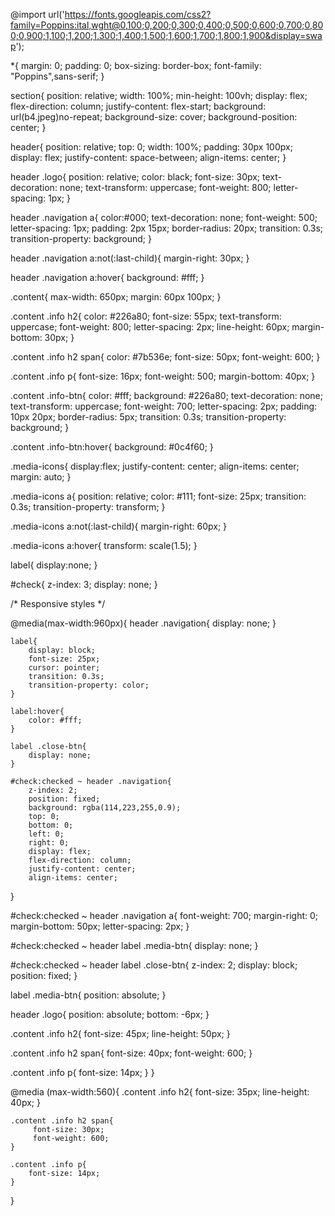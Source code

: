 @import url('https://fonts.googleapis.com/css2?family=Poppins:ital,wght@0,100;0,200;0,300;0,400;0,500;0,600;0,700;0,800;0,900;1,100;1,200;1,300;1,400;1,500;1,600;1,700;1,800;1,900&display=swap');

*{
    margin: 0;
    padding: 0;
    box-sizing: border-box;
    font-family: "Poppins",sans-serif;
}

section{
    position: relative;
    width: 100%;
    min-height: 100vh;
    display: flex;
    flex-direction: column;
    justify-content: flex-start;
    background: url(b4.jpeg)no-repeat;
    background-size: cover;
    background-position: center;
}

header{
    position: relative;
    top: 0;
    width: 100%;
    padding: 30px 100px;
    display: flex;
    justify-content: space-between;
    align-items: center;
}

header .logo{
    position: relative;
    color: black;
    font-size: 30px;
    text-decoration: none;
    text-transform: uppercase;
    font-weight: 800;
    letter-spacing: 1px;
}

header .navigation a{
    color:#000;
    text-decoration: none;
    font-weight: 500;
    letter-spacing: 1px;
    padding: 2px 15px;
    border-radius: 20px;
    transition: 0.3s;
    transition-property: background;
}

header .navigation a:not(:last-child){
    margin-right: 30px;
}

header .navigation a:hover{
    background: #fff;
}

.content{
    max-width: 650px;
    margin: 60px 100px;
}

.content .info h2{
    color: #226a80;
    font-size: 55px;
    text-transform: uppercase;
    font-weight: 800;
    letter-spacing: 2px;
    line-height: 60px;
    margin-bottom: 30px;
}

.content .info h2 span{
    color: #7b536e;
    font-size: 50px;
    font-weight: 600;
}

.content .info p{
    font-size: 16px;
    font-weight: 500;
    margin-bottom: 40px;
}

.content .info-btn{
    color: #fff;
    background: #226a80;
    text-decoration: none;
    text-transform: uppercase;
    font-weight: 700;
    letter-spacing: 2px;
    padding: 10px 20px;
    border-radius: 5px;
    transition: 0.3s;
    transition-property: background;
}

.content .info-btn:hover{
    background: #0c4f60;
}

.media-icons{
    display:flex;
    justify-content: center;
    align-items: center;
    margin: auto;
}

.media-icons a{
    position: relative;
    color: #111;
    font-size: 25px;
    transition: 0.3s;
    transition-property: transform;
}

.media-icons a:not(:last-child){
    margin-right: 60px;
}

.media-icons a:hover{
    transform: scale(1.5);
}

label{
    display:none;
}

#check{
  z-index: 3;
  display: none;
}

/* Responsive styles */

@media(max-width:960px){
    header .navigation{
        display: none;
    }

    label{
        display: block;
        font-size: 25px;
        cursor: pointer;
        transition: 0.3s;
        transition-property: color;
    }

    label:hover{
        color: #fff;
    }

    label .close-btn{
        display: none;
    }

    #check:checked ~ header .navigation{
        z-index: 2;
        position: fixed;
        background: rgba(114,223,255,0.9);
        top: 0;
        bottom: 0;
        left: 0;
        right: 0;
        display: flex;
        flex-direction: column;
        justify-content: center;
        align-items: center;
   }

   #check:checked ~ header .navigation a{
    font-weight: 700;
    margin-right: 0;
    margin-bottom: 50px;
    letter-spacing: 2px;
   }

   #check:checked ~ header label .media-btn{
    display: none;
   }

   #check:checked ~ header label .close-btn{
    z-index: 2;
    display: block;
    position: fixed;
   }
   
   label .media-btn{
    position: absolute;
   }

   header .logo{
    position: absolute;
    bottom: -6px;
   }

   .content .info h2{
    font-size: 45px;
    line-height: 50px;
   }

   .content .info h2 span{
     font-size: 40px;
     font-weight: 600;
   }
   
   .content .info p{
    font-size: 14px;
   }
}

@media (max-width:560){
    .content .info h2{
        font-size: 35px;
        line-height: 40px;
    }
    
    .content .info h2 span{
         font-size: 30px;
         font-weight: 600;
    }
       
    .content .info p{
        font-size: 14px;
    }
}
